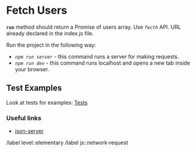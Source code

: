 # Fetch Users

**`run`** method should return a Promise of users array. Use *`fecth`* API. URL already declared in the index.js file.

Run the project in the following way:

- *`npm run server`* - this command runs a server for making requests.
- *`npm run dev`* - this command runs localhost and opens a new tab inside your browser.

## Test Examples

Look at tests for examples:
[Tests](__tests__/index.spec.js)

### Useful links

- [json-server](https://www.npmjs.com/package/json-server)

/label level::elementary
/label js::network-request
